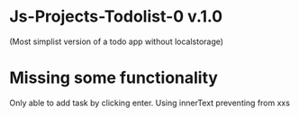 # Js-Projects-Todolist-0 v.1.0
(Most simplist version of a todo app without localstorage)
# Missing some functionality
Only able to add task by clicking enter.
Using innerText preventing from xxs
